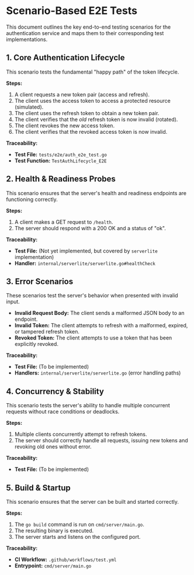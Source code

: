# Scenario-Based E2E Tests

This document outlines the key end-to-end testing scenarios for the authentication service and maps them to their corresponding test implementations.

## 1. Core Authentication Lifecycle

This scenario tests the fundamental "happy path" of the token lifecycle.

**Steps:**
1.  A client requests a new token pair (access and refresh).
2.  The client uses the access token to access a protected resource (simulated).
3.  The client uses the refresh token to obtain a new token pair.
4.  The client verifies that the *old* refresh token is now invalid (rotated).
5.  The client revokes the new access token.
6.  The client verifies that the revoked access token is now invalid.

**Traceability:**
*   **Test File:** `tests/e2e/auth_e2e_test.go`
*   **Test Function:** `TestAuthLifecycle_E2E`

## 2. Health & Readiness Probes

This scenario ensures that the server's health and readiness endpoints are functioning correctly.

**Steps:**
1.  A client makes a GET request to `/health`.
2.  The server should respond with a 200 OK and a status of "ok".

**Traceability:**
*   **Test File:** (Not yet implemented, but covered by `serverlite` implementation)
*   **Handler:** `internal/serverlite/serverlite.go#healthCheck`

## 3. Error Scenarios

These scenarios test the server's behavior when presented with invalid input.

*   **Invalid Request Body:** The client sends a malformed JSON body to an endpoint.
*   **Invalid Token:** The client attempts to refresh with a malformed, expired, or tampered refresh token.
*   **Revoked Token:** The client attempts to use a token that has been explicitly revoked.

**Traceability:**
*   **Test File:** (To be implemented)
*   **Handlers:** `internal/serverlite/serverlite.go` (error handling paths)

## 4. Concurrency & Stability

This scenario tests the server's ability to handle multiple concurrent requests without race conditions or deadlocks.

**Steps:**
1.  Multiple clients concurrently attempt to refresh tokens.
2.  The server should correctly handle all requests, issuing new tokens and revoking old ones without error.

**Traceability:**
*   **Test File:** (To be implemented)

## 5. Build & Startup

This scenario ensures that the server can be built and started correctly.

**Steps:**
1.  The `go build` command is run on `cmd/server/main.go`.
2.  The resulting binary is executed.
3.  The server starts and listens on the configured port.

**Traceability:**
*   **CI Workflow:** `.github/workflows/test.yml`
*   **Entrypoint:** `cmd/server/main.go`
